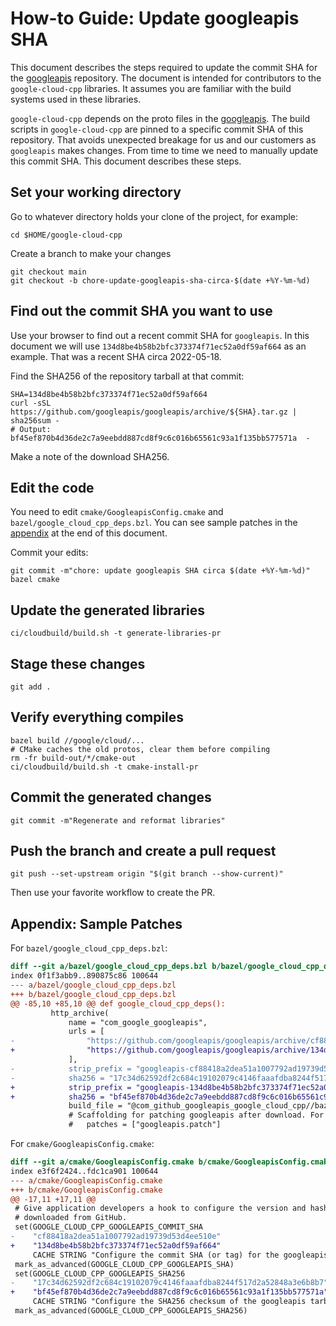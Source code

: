 # How-to Guide: Update googleapis SHA

This document describes the steps required to update the commit SHA for the
[googleapis][googleapis-repo] repository. The document is intended for
contributors to the `google-cloud-cpp` libraries. It assumes you are familiar
with the build systems used in these libraries.

`google-cloud-cpp` depends on the proto files in the
[googleapis][googleapis-repo]. The build scripts in `google-cloud-cpp` are
pinned to a specific commit SHA of this repository.  That avoids unexpected
breakage for us and our customers as `googleapis` makes changes. From time to
time we need to manually update this commit SHA.  This document describes these
steps.

## Set your working directory

Go to whatever directory holds your clone of the project, for example:

```shell
cd $HOME/google-cloud-cpp
```

Create a branch to make your changes

```shell
git checkout main
git checkout -b chore-update-googleapis-sha-circa-$(date +%Y-%m-%d)
```

## Find out the commit SHA you want to use

Use your browser to find out a recent commit SHA for `googleapis`.  In this
document we will use `134d8be4b58b2bfc373374f71ec52a0df59af664` as an example.
That was a recent SHA circa 2022-05-18.

Find the SHA256 of the repository tarball at that commit:

```shell
SHA=134d8be4b58b2bfc373374f71ec52a0df59af664
curl -sSL https://github.com/googleapis/googleapis/archive/${SHA}.tar.gz | sha256sum -
# Output: bf45ef870b4d36de2c7a9eebdd887cd8f9c6c016b65561c93a1f135bb577571a  -
```

Make a note of the download SHA256.

## Edit the code

You need to edit `cmake/GoogleapisConfig.cmake`
and `bazel/google_cloud_cpp_deps.bzl`.  You can see sample patches in the
[appendix](#appendix-sample-patches) at the end of this document.

Commit your edits:

```shell
git commit -m"chore: update googleapis SHA circa $(date +%Y-%m-%d)" bazel cmake
```

## Update the generated libraries

```shell
ci/cloudbuild/build.sh -t generate-libraries-pr
 ```

## Stage these changes

```shell
git add .
```

## Verify everything compiles

```shell
bazel build //google/cloud/...
# CMake caches the old protos, clear them before compiling
rm -fr build-out/*/cmake-out
ci/cloudbuild/build.sh -t cmake-install-pr
```

## Commit the generated changes

```shell
git commit -m"Regenerate and reformat libraries"
```

## Push the branch and create a pull request

```shell
git push --set-upstream origin "$(git branch --show-current)"
```

Then use your favorite workflow to create the PR.

## Appendix: Sample Patches

For `bazel/google_cloud_cpp_deps.bzl`:

```diff
diff --git a/bazel/google_cloud_cpp_deps.bzl b/bazel/google_cloud_cpp_deps.bzl
index 0f1f3abb9..890875c86 100644
--- a/bazel/google_cloud_cpp_deps.bzl
+++ b/bazel/google_cloud_cpp_deps.bzl
@@ -85,10 +85,10 @@ def google_cloud_cpp_deps():
         http_archive(
             name = "com_google_googleapis",
             urls = [
-                "https://github.com/googleapis/googleapis/archive/cf88418a2dea51a1007792ad19739d53d4ee510e.tar.gz",
+                "https://github.com/googleapis/googleapis/archive/134d8be4b58b2bfc373374f71ec52a0df59af664.tar.gz",
             ],
-            strip_prefix = "googleapis-cf88418a2dea51a1007792ad19739d53d4ee510e",
-            sha256 = "17c34d62592df2c684c19102079c4146faaafdba8244f517d2a52848a3e6b8b7",
+            strip_prefix = "googleapis-134d8be4b58b2bfc373374f71ec52a0df59af664",
+            sha256 = "bf45ef870b4d36de2c7a9eebdd887cd8f9c6c016b65561c93a1f135bb577571a",
             build_file = "@com_github_googleapis_google_cloud_cpp//bazel:googleapis.BUILD",
             # Scaffolding for patching googleapis after download. For example:
             #   patches = ["googleapis.patch"]
```

For `cmake/GoogleapisConfig.cmake`:

```diff
diff --git a/cmake/GoogleapisConfig.cmake b/cmake/GoogleapisConfig.cmake
index e3f6f2424..fdc1ca901 100644
--- a/cmake/GoogleapisConfig.cmake
+++ b/cmake/GoogleapisConfig.cmake
@@ -17,11 +17,11 @@
 # Give application developers a hook to configure the version and hash
 # downloaded from GitHub.
 set(GOOGLE_CLOUD_CPP_GOOGLEAPIS_COMMIT_SHA
-    "cf88418a2dea51a1007792ad19739d53d4ee510e"
+    "134d8be4b58b2bfc373374f71ec52a0df59af664"
     CACHE STRING "Configure the commit SHA (or tag) for the googleapis protos.")
 mark_as_advanced(GOOGLE_CLOUD_CPP_GOOGLEAPIS_SHA)
 set(GOOGLE_CLOUD_CPP_GOOGLEAPIS_SHA256
-    "17c34d62592df2c684c19102079c4146faaafdba8244f517d2a52848a3e6b8b7"
+    "bf45ef870b4d36de2c7a9eebdd887cd8f9c6c016b65561c93a1f135bb577571a"
     CACHE STRING "Configure the SHA256 checksum of the googleapis tarball.")
 mark_as_advanced(GOOGLE_CLOUD_CPP_GOOGLEAPIS_SHA256)

```

[googleapis-repo]: https://github.com/googleapis/googleapis.git
